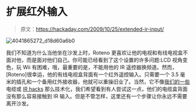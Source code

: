 # 扩展红外输入

> 原文：<https://hackaday.com/2009/10/25/extended-ir-input/>

![4041865272_d18d60a6b0](img/18cd692b9fe54a3eb3d1c96ae37c49a6.png "4041865272_d18d60a6b0")

我们不知道为什么当他坐在沙发上时，Roteno 更喜欢让他的电视和有线电视盒不面对他，而是面对他们自己。你可能已经看到了这个设置的许多问题:LCD 视角变色，玩 Wii 有困难，哦，最重要的是，不能用他的 IR 遥控器换频道。然而，[Roteno]很幸运，他的有线电视盒背面有一个红外遥控输入。只需要一个 3.5 毫米的插孔和一个备用红外接收器，他就可以重操旧业了。当然，它不像[我们的一些](http://hackaday.com/2007/06/22/automatic-cable-modem-power-cycling/)电缆或 [IR hacks](http://hackaday.com/2006/06/10/computer-remote-using-xbox-receiver/) 那么技术化，我们希望看到有人尝试这一点，他们的电缆盒背面没有那么容易接触到 IR 输入。但是不管怎样，这里还有一个步骤让你永远不需要离开沙发。